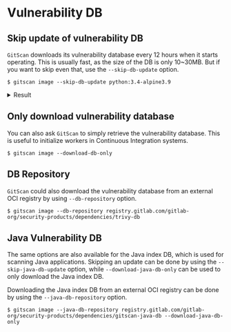 # Vulnerability DB

## Skip update of vulnerability DB
`GitScan` downloads its vulnerability database every 12 hours when it starts operating.
This is usually fast, as the size of the DB is only 10~30MB.
But if you want to skip even that, use the `--skip-db-update` option.

```
$ gitscan image --skip-db-update python:3.4-alpine3.9
```

<details>
<summary>Result</summary>

```
2019-05-16T12:48:08.703+0900    INFO    Detecting Alpine vulnerabilities...

python:3.4-alpine3.9 (alpine 3.9.2)
===================================
Total: 1 (UNKNOWN: 0, LOW: 0, MEDIUM: 1, HIGH: 0, CRITICAL: 0)

+---------+------------------+----------+-------------------+---------------+--------------------------------+
| LIBRARY | VULNERABILITY ID | SEVERITY | INSTALLED VERSION | FIXED VERSION |             TITLE              |
+---------+------------------+----------+-------------------+---------------+--------------------------------+
| openssl | CVE-2019-1543    | MEDIUM   | 1.1.1a-r1         | 1.1.1b-r1     | openssl: ChaCha20-Poly1305     |
|         |                  |          |                   |               | with long nonces               |
+---------+------------------+----------+-------------------+---------------+--------------------------------+
```

</details>

## Only download vulnerability database
You can also ask `GitScan` to simply retrieve the vulnerability database.
This is useful to initialize workers in Continuous Integration systems.

```
$ gitscan image --download-db-only
```

## DB Repository
`GitScan` could also download the vulnerability database from an external OCI registry by using `--db-repository` option.

```
$ gitscan image --db-repository registry.gitlab.com/gitlab-org/security-products/dependencies/trivy-db
```

## Java Vulnerability DB
The same options are also available for the Java index DB, which is used for scanning Java applications.
Skipping an update can be done by using the `--skip-java-db-update` option, while `--download-java-db-only` can be used to only download the Java index DB.

Downloading the Java index DB from an external OCI registry can be done by using the `--java-db-repository` option.

```
$ gitscan image --java-db-repository registry.gitlab.com/gitlab-org/security-products/dependencies/gitscan-java-db --download-java-db-only
```
